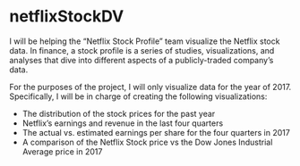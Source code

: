 # netflixStockDV
I will be helping the “Netflix Stock Profile” team visualize the Netflix stock data. In finance, a stock profile is a series of studies, visualizations, and analyses that dive into different aspects of a publicly-traded company’s data.

For the purposes of the project, I will only visualize data for the year of 2017. Specifically, I will be in charge of creating the following visualizations:

- The distribution of the stock prices for the past year
- Netflix’s earnings and revenue in the last four quarters
- The actual vs. estimated earnings per share for the four quarters in 2017
- A comparison of the Netflix Stock price vs the Dow Jones Industrial Average price in 2017
